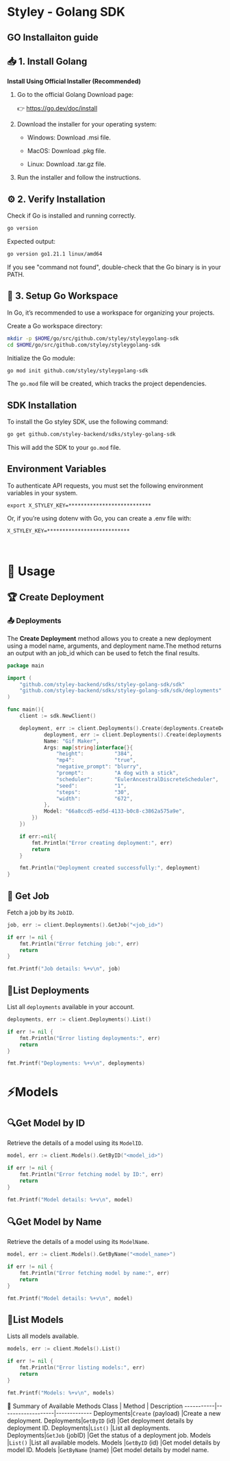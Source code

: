 # Styley - Golang SDK

## **GO Installaiton guide**

## **📥 1. Install Golang**
**Install Using Official Installer (Recommended)** 

1. Go to the official Golang Download page:

	👉 https://go.dev/doc/install

2. Download the installer for your operating system:

	- Windows: Download .msi file.

	- MacOS: Download .pkg file.

	- Linux: Download .tar.gz file.

3. Run the installer and follow the instructions.


## **⚙️ 2. Verify Installation**
Check if Go is installed and running correctly.

```bash
go version
```
Expected output:

```bash
go version go1.21.1 linux/amd64
```
If you see "command not found", double-check that the Go binary is in your PATH.

## 📁 **3. Setup Go Workspace**
In Go, it’s recommended to use a workspace for organizing your projects.

Create a Go workspace directory:

```bash
mkdir -p $HOME/go/src/github.com/styley/styleygolang-sdk
cd $HOME/go/src/github.com/styley/styleygolang-sdk
```
Initialize the Go module:

```bash
go mod init github.com/styley/styleygolang-sdk
```

The `go.mod` file will be created, which tracks the project dependencies.

## **SDK Installation**
To install the Go styley SDK, use the following command:
```bash
go get github.com/styley-backend/sdks/styley-golang-sdk
```
This will add the SDK to your `go.mod` file.

## **Environment Variables**

To authenticate API requests, you must set the following environment variables in your system.

```
export X_STYLEY_KEY=***************************
```
Or, if you’re using dotenv with Go, you can create a .env file with:
```
X_STYLEY_KEY=***************************
```
<br>

# 🚀 **Usage**

## 🏆 **Create Deployment**

### 📤 **Deployments**

 The **Create Deployment** method allows you to create a new deployment using a model name, arguments, and deployment name.The method returns an output with an job_id which can be used to fetch the final results.


```go
package main

import (
	"github.com/styley-backend/sdks/styley-golang-sdk/sdk"
	"github.com/styley-backend/sdks/styley-golang-sdk/sdk/deployments"
)

func main(){
	client := sdk.NewClient()

	deployment, err := client.Deployments().Create(deployments.CreateDeployment{
			deployment, err := client.Deployments().Create(deployments.CreateDeployment{
			Name: "Gif Maker",
			Args: map[string]interface{}{
				"height":          "384",
				"mp4":             "true",
				"negative_prompt": "blurry",
				"prompt":          "A dog with a stick",
				"scheduler":       "EulerAncestralDiscreteScheduler",
				"seed":            "1",
				"steps":           "30",
				"width":           "672",
			},
			Model: "66a8ccd5-ed5d-4133-b0c8-c3862a575a9e",
		})
	})

	if err:=nil{
		fmt.Println("Error creating deployment:", err)
		return
	}

	fmt.Println("Deployment created successfully:", deployment)
}

```

## 📄 **Get Job**
Fetch a job by its `JobID`.
```go
job, err := client.Deployments().GetJob("<job_id>")

if err != nil {
	fmt.Println("Error fetching job:", err)
	return
}

fmt.Printf("Job details: %+v\n", job)
```
## 📜**List Deployments**
List all `deployments` available in your account.
```go
deployments, err := client.Deployments().List()

if err != nil {
	fmt.Println("Error listing deployments:", err)
	return
}

fmt.Printf("Deployments: %+v\n", deployments)
```
# ⚡**Models**

## 🔍**Get Model by ID**
Retrieve the details of a model using its `ModelID`.
```go
model, err := client.Models().GetByID("<model_id>")

if err != nil {
	fmt.Println("Error fetching model by ID:", err)
	return
}

fmt.Printf("Model details: %+v\n", model)
```

## 🔍**Get Model by Name**
Retrieve the details of a model using its `ModelName`.
```go
model, err := client.Models().GetByName("<model_name>")

if err != nil {
	fmt.Println("Error fetching model by name:", err)
	return
}

fmt.Printf("Model details: %+v\n", model)
```

## 📜**List Models**
Lists all models available.
```go
models, err := client.Models().List()

if err != nil {
	fmt.Println("Error listing models:", err)
	return
}

fmt.Printf("Models: %+v\n", models)
```

📘 Summary of Available Methods
Class	   | Method		   	   | Description
-----------|-------------------|-------------
Deployments|`Create` (payload) |Create a new deployment.
Deployments|`GetByID` (id)	   |Get deployment details by deployment ID.
Deployments|`List()`		   |List all deployments.
Deployments|`GetJob` (jobID)   |Get the status of a deployment job.
Models	   |`List()`		   |List all available models.
Models	   |`GetByID` (id)     |Get model details by model ID.
Models	   |`GetByName` (name) |Get model details by model name.
